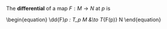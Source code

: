 The **differential** of a map $F: M \to N$ at $p$ is

\begin{equation}
\dd{F}_p : T_p M &\to T_{F(p)} N
\end{equation}